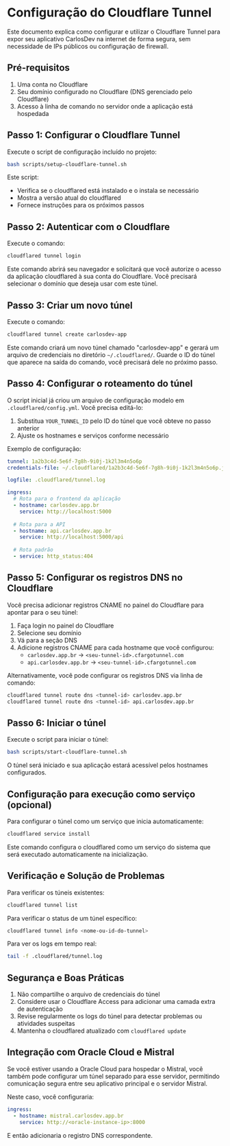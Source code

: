 # Configuração do Cloudflare Tunnel

Este documento explica como configurar e utilizar o Cloudflare Tunnel para expor seu aplicativo CarlosDev na internet de forma segura, sem necessidade de IPs públicos ou configuração de firewall.

## Pré-requisitos

1. Uma conta no Cloudflare
2. Seu domínio configurado no Cloudflare (DNS gerenciado pelo Cloudflare)
3. Acesso à linha de comando no servidor onde a aplicação está hospedada

## Passo 1: Configurar o Cloudflare Tunnel

Execute o script de configuração incluído no projeto:

```bash
bash scripts/setup-cloudflare-tunnel.sh
```

Este script:
- Verifica se o cloudflared está instalado e o instala se necessário
- Mostra a versão atual do cloudflared
- Fornece instruções para os próximos passos

## Passo 2: Autenticar com o Cloudflare

Execute o comando:

```bash
cloudflared tunnel login
```

Este comando abrirá seu navegador e solicitará que você autorize o acesso da aplicação cloudflared à sua conta do Cloudflare. Você precisará selecionar o domínio que deseja usar com este túnel.

## Passo 3: Criar um novo túnel

Execute o comando:

```bash
cloudflared tunnel create carlosdev-app
```

Este comando criará um novo túnel chamado "carlosdev-app" e gerará um arquivo de credenciais no diretório `~/.cloudflared/`. Guarde o ID do túnel que aparece na saída do comando, você precisará dele no próximo passo.

## Passo 4: Configurar o roteamento do túnel

O script inicial já criou um arquivo de configuração modelo em `.cloudflared/config.yml`. Você precisa editá-lo:

1. Substitua `YOUR_TUNNEL_ID` pelo ID do túnel que você obteve no passo anterior
2. Ajuste os hostnames e serviços conforme necessário

Exemplo de configuração:

```yaml
tunnel: 1a2b3c4d-5e6f-7g8h-9i0j-1k2l3m4n5o6p
credentials-file: ~/.cloudflared/1a2b3c4d-5e6f-7g8h-9i0j-1k2l3m4n5o6p.json

logfile: .cloudflared/tunnel.log

ingress:
  # Rota para o frontend da aplicação
  - hostname: carlosdev.app.br
    service: http://localhost:5000
  
  # Rota para a API
  - hostname: api.carlosdev.app.br
    service: http://localhost:5000/api
  
  # Rota padrão
  - service: http_status:404
```

## Passo 5: Configurar os registros DNS no Cloudflare

Você precisa adicionar registros CNAME no painel do Cloudflare para apontar para o seu túnel:

1. Faça login no painel do Cloudflare
2. Selecione seu domínio
3. Vá para a seção DNS
4. Adicione registros CNAME para cada hostname que você configurou:
   - `carlosdev.app.br` -> `<seu-tunnel-id>.cfargotunnel.com`
   - `api.carlosdev.app.br` -> `<seu-tunnel-id>.cfargotunnel.com`

Alternativamente, você pode configurar os registros DNS via linha de comando:

```bash
cloudflared tunnel route dns <tunnel-id> carlosdev.app.br
cloudflared tunnel route dns <tunnel-id> api.carlosdev.app.br
```

## Passo 6: Iniciar o túnel

Execute o script para iniciar o túnel:

```bash
bash scripts/start-cloudflare-tunnel.sh
```

O túnel será iniciado e sua aplicação estará acessível pelos hostnames configurados.

## Configuração para execução como serviço (opcional)

Para configurar o túnel como um serviço que inicia automaticamente:

```bash
cloudflared service install
```

Este comando configura o cloudflared como um serviço do sistema que será executado automaticamente na inicialização.

## Verificação e Solução de Problemas

Para verificar os túneis existentes:
```bash
cloudflared tunnel list
```

Para verificar o status de um túnel específico:
```bash
cloudflared tunnel info <nome-ou-id-do-tunnel>
```

Para ver os logs em tempo real:
```bash
tail -f .cloudflared/tunnel.log
```

## Segurança e Boas Práticas

1. Não compartilhe o arquivo de credenciais do túnel
2. Considere usar o Cloudflare Access para adicionar uma camada extra de autenticação
3. Revise regularmente os logs do túnel para detectar problemas ou atividades suspeitas
4. Mantenha o cloudflared atualizado com `cloudflared update`

## Integração com Oracle Cloud e Mistral

Se você estiver usando a Oracle Cloud para hospedar o Mistral, você também pode configurar um túnel separado para esse servidor, permitindo comunicação segura entre seu aplicativo principal e o servidor Mistral.

Neste caso, você configuraria:

```yaml
ingress:
  - hostname: mistral.carlosdev.app.br
    service: http://<oracle-instance-ip>:8000
```

E então adicionaria o registro DNS correspondente.